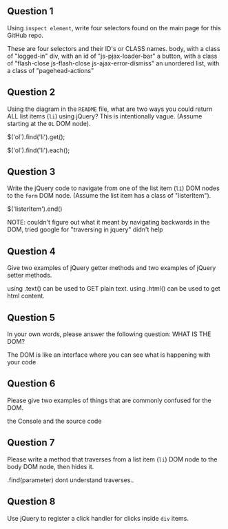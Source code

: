 ## Question 1

Using `inspect element`, write four selectors found on the main page for this
GitHub repo.

<!-- your answer starts here -->
These are four selectors and their ID's or CLASS names.
  body, with a class of "logged-in"
  div, with an id of "js-pjax-loader-bar"
  a button, with a class of "flash-close js-flash-close js-ajax-error-dismiss"
  an unordered list, with a class of "pagehead-actions"
<!-- your answer ends here -->

## Question 2

Using the diagram in the `README` file, what are two ways you could return ALL
list items (`li`) using jQuery? This is intentionally vague. (Assume starting
at the `OL` DOM node).

<!-- your answer starts here -->
$('ol').find('li').get();

$('ol').find('li').each();

<!-- your answer ends here -->

## Question 3

Write the jQuery code to navigate from one of the list item (`li`) DOM nodes to
the `form` DOM node. (Assume the list item has a class of "listerItem").

<!-- your answer starts here -->
$('listerItem').end()

NOTE: couldn't figure out what it meant by navigating backwards in the
DOM, tried google for "traversing in jquery" didn't help

<!-- your answer ends here -->

## Question 4

Give two examples of jQuery getter methods and two examples of jQuery setter
methods.

<!-- your answer starts here -->
using .text() can be used to GET plain text.
using  .html() can be used to get html content.

<!-- your answer ends here -->

## Question 5

In your own words, please answer the following question: WHAT IS THE DOM?

<!-- your answer starts here -->
The DOM is like an interface where you can see what is happening with your code
<!-- your answer ends here -->

## Question 6

Please give two examples of things that are commonly confused for the DOM.

<!-- your answer starts here -->
the Console and the source code
<!-- your answer ends here -->

## Question 7

Please write a method that traverses from a list item (`li`) DOM node to the
body DOM node, then hides it.

<!-- your answer starts here -->

.find(parameter)
dont understand traverses..

<!-- your answer ends here -->

## Question 8

Use jQuery to register a click handler for clicks inside `div` items.

<!-- your answer starts here -->

<!-- your answer ends here -->
